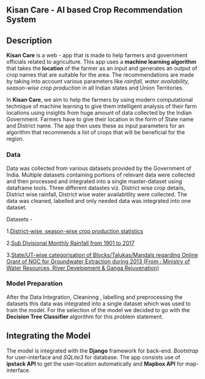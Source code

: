 ## Kisan Care - AI based Crop Recommendation System

## Description

**Kisan Care** is a web - app that is made to help farmers and government officials related to agriculture. This app uses a **machine learning algorithm** that takes the **location** of the farmer as an input and generates an output of crop names that are suitable for the area. The recommendations are made by taking into account various parameters like *rainfall, water availability, season-wise crop production* in all Indian states and Union Territories.  


In **Kisan Care**, we aim to help the farmers by using modern computational technique of machine learning to give them intelligent analysis of their farm locations using insights from huge amount of data collected by the Indian Government. Farmers have to give their location in the form of State name and District name. The app then uses these as input parameters for an algorithm that recommends a list of crops that will be beneficial for the region.

### Data

Data was collected from various datasets provided by the Government of India. Multiple datasets containing portions of relevant data were collected and then processed and integrated into a single master-dataset using dataframe tools. Three different datastes viz. District wise crop details, District wise rainfall, District wise water availabitlity were collected. The data was cleaned, labelled and only needed data was integrated into one dataset.

Datasets - 

1.[District-wise, season-wise crop production statistics](https://data.gov.in/catalog/district-wise-season-wise-crop-production-statistics?filters%5Bfield_catalog_reference%5D=87631&format=json&offset=0&limit=6&sort%5Bcreated%5D=desc)


2.[Sub Divisional Monthly Rainfall from 1901 to 2017](https://data.gov.in/resources/sub-divisional-monthly-rainfall-1901-2017)

3.[State/UT-wise categorisation of Blocks/Talukas/Mandals regarding Online Grant of NOC for Groundwater Extraction during 2013 (From : Ministry of Water Resources, River Development & Ganga Rejuvenation)](https://data.gov.in/resources/stateut-wise-categorisation-blockstalukasmandals-regarding-online-grant-noc-groundwater)

### Model Preparation

After the Data Integration, Cleaninng , labelling and preprocessing the datasets this data was integrated into a single dataset which was used to train the model. For the selection of the model we decided to go with the **Decision Tree Classifier** algorithm for this problem statement.

## Integrating the Model

The model is integrated with the **Django** framework for back-end. *Bootstrap* for user-interface and *SQLite3* for database. The app consists use of **ipstack API** to get the user-location automatically and  **Mapbox API** for map-interface.

